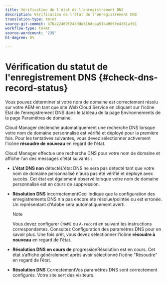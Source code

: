 ```yaml
---
title: Vérification de l'état de l'enregistrement DNS
description: Vérification de l'état de l'enregistrement DNS
translation-type: tm+mt
source-git-commit: b76a22469f248dde316dcaa514a906fe4361afd1
workflow-type: tm+mt
source-wordcount: '235'
ht-degree: 0%

---
```



# Vérification du statut de l&#39;enregistrement DNS {#check-dns-record-status}

Vous pouvez déterminer si votre nom de domaine est correctement résolu sur votre AEM en tant que site Web Cloud Service en cliquant sur l’icône État de l’enregistrement DNS dans le tableau de la page Environnements de la page Paramètres de domaine.

Cloud Manager déclenche automatiquement une recherche DNS lorsque votre nom de domaine personnalisé est vérifié et déployé pour la première fois. Pour les tentatives suivantes, vous devez sélectionner activement l&#39;icône **résoudre de nouveau** en regard de l&#39;état.

Cloud Manager effectue une recherche DNS pour votre nom de domaine et affiche l’un des messages d’état suivants :

* **L&#39;état DNS non**
détectéL&#39;état DNS ne sera pas détecté tant que votre nom de domaine personnalisé n&#39;aura pas été vérifié et déployé avec succès. Cet état est également observé lorsque votre nom de domaine personnalisé est en cours de suppression.

* **Résolution DNS**
incorrectementCeci indique que la configuration des enregistrements DNS n&#39;a pas encore été résolue/pointée ou est erronée. Un représentant d&#39;Adobe sera automatiquement averti.

   >[!NOTE]
   >Vous devez configurer `CNAME` ou `A-record` en suivant les instructions correspondantes. Consultez Configuration des paramètres DNS pour en savoir plus. Une fois prêt, vous devez sélectionner l&#39;icône **résoudre à nouveau** en regard de l&#39;état.

* **Résolution DNS en cours de**
progressionRésolution est en cours. Cet état s’affiche généralement après avoir sélectionné l’icône &quot;Résoudre&quot; en regard de l’état.

* **Résolution DNS**
CorrectementVos paramètres DNS sont correctement configurés. Votre site sert des visiteurs.
